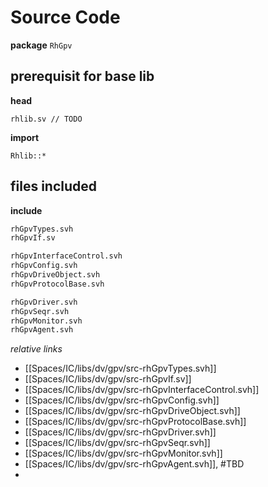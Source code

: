 # Source Code
**package** `RhGpv`

## prerequisit for base lib
**head**
```
rhlib.sv // TODO
```
**import**
```
Rhlib::*
```

## files included
**include**
```systemverilog
rhGpvTypes.svh
rhGpvIf.sv

rhGpvInterfaceControl.svh
rhGpvConfig.svh
rhGpvDriveObject.svh
rhGpvProtocolBase.svh

rhGpvDriver.svh
rhGpvSeqr.svh
rhGpvMonitor.svh
rhGpvAgent.svh

```

*relative links*
- [[Spaces/IC/libs/dv/gpv/src-rhGpvTypes.svh]]
- [[Spaces/IC/libs/dv/gpv/src-rhGpvIf.sv]]
- [[Spaces/IC/libs/dv/gpv/src-rhGpvInterfaceControl.svh]]
- [[Spaces/IC/libs/dv/gpv/src-rhGpvConfig.svh]]
- [[Spaces/IC/libs/dv/gpv/src-rhGpvDriveObject.svh]]
- [[Spaces/IC/libs/dv/gpv/src-rhGpvProtocolBase.svh]]
- [[Spaces/IC/libs/dv/gpv/src-rhGpvDriver.svh]]
- [[Spaces/IC/libs/dv/gpv/src-rhGpvSeqr.svh]]
- [[Spaces/IC/libs/dv/gpv/src-rhGpvMonitor.svh]]
- [[Spaces/IC/libs/dv/gpv/src-rhGpvAgent.svh]], #TBD 
- 